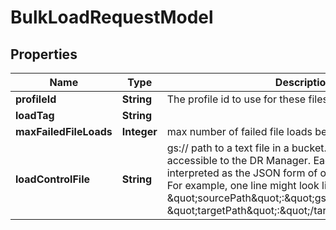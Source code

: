 
# BulkLoadRequestModel

## Properties
Name | Type | Description | Notes
------------ | ------------- | ------------- | -------------
**profileId** | **String** | The profile id to use for these files | 
**loadTag** | **String** |  | 
**maxFailedFileLoads** | **Integer** | max number of failed file loads before stopping |  [optional]
**loadControlFile** | **String** | gs:// path to a text file in a bucket. The file must be accessible to the DR Manager. Each line of the file is interpreted as the JSON form of one BulkLoadFileModel. For example, one line might look like   &#39;{ \&quot;sourcePath\&quot;:\&quot;gs:/bucket/path/file\&quot;, \&quot;targetPath\&quot;:\&quot;/target/path/file\&quot; }&#39; | 



